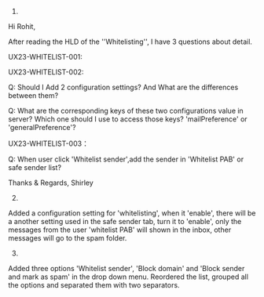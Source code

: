 1.

Hi Rohit,

 After reading the HLD of the ''Whitelisting'', I have 3 questions about detail.

UX23-WHITELIST-001:

UX23-WHITELIST-002:

Q: Should I Add 2 configuration settings? And What are the differences between them? 

Q: What are the corresponding keys of these two configurations value in server? Which one should I use to access those keys? 'mailPreference' or 'generalPreference'?

UX23-WHITELIST-003：

Q: When user click 'Whitelist sender',add the sender in 'Whitelist PAB' or safe sender list?

Thanks & Regards,
Shirley


2.
 
Added a configuration setting for 'whitelisting', when it 'enable', there will be a another setting used in the safe sender tab,
 turn it to 'enable', only the messages from the user 'whitelist PAB'  will shown in the inbox, other messages will go to the spam folder.

3. 

Added three options 'Whitelist sender', 'Block domain' and 'Block sender and mark as spam' in the drop down menu. Reordered the list, grouped all the options and separated them with two separators.
